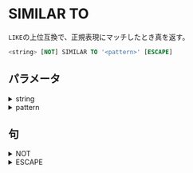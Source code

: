 # SIMILAR TO

`LIKE`の上位互換で、正規表現にマッチしたとき真を返す。

```sql
<string> [NOT] SIMILAR TO '<pattern>' [ESCAPE]
```

## パラメータ

<details><summary>string</summary>

対象の文字列

</details>

<details><summary>pattern</summary>

正規表現

</details>

## 句

<details><summary>NOT</summary>

否定系

```sql
NOT
```

</details>

<details><summary>ESCAPE</summary>

エスケープする文字を指定。

```sql
ESCAPE <escape_character>
```

</details>
